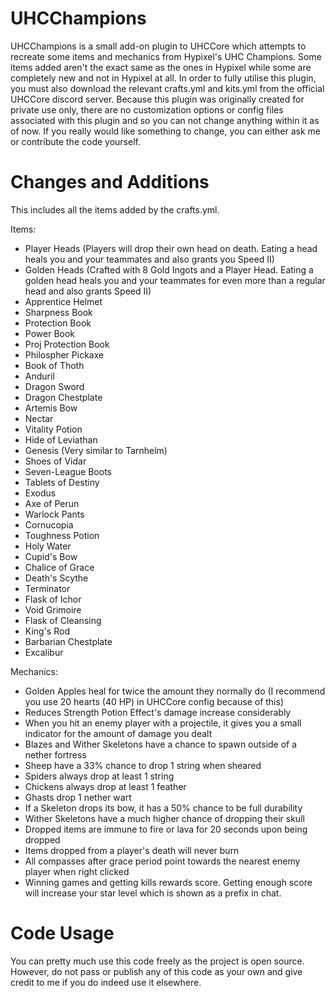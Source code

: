 # UHCChampions
UHCChampions is a small add-on plugin to UHCCore which attempts to recreate some items and mechanics from Hypixel's UHC Champions. Some items added aren't the exact same as the ones in Hypixel while some are completely new and not in Hypixel at all. In order to fully utilise this plugin, you must also download the relevant crafts.yml and kits.yml from the official UHCCore discord server. Because this plugin was originally created for private use only, there are no customization options or config files associated with this plugin and so you can not change anything within it as of now. If you really would like something to change, you can either ask me or contribute the code yourself. 

# Changes and Additions
This includes all the items added by the crafts.yml.

Items:
- Player Heads (Players will drop their own head on death. Eating a head heals you and your teammates and also grants you Speed II)
- Golden Heads (Crafted with 8 Gold Ingots and a Player Head. Eating a golden head heals you and your teammates for even more than a regular head and also grants Speed II)
- Apprentice Helmet
- Sharpness Book
- Protection Book
- Power Book
- Proj Protection Book
- Philospher Pickaxe
- Book of Thoth
- Anduril
- Dragon Sword
- Dragon Chestplate
- Artemis Bow
- Nectar
- Vitality Potion
- Hide of Leviathan 
- Genesis (Very similar to Tarnhelm)
- Shoes of Vidar
- Seven-League Boots
- Tablets of Destiny
- Exodus
- Axe of Perun
- Warlock Pants
- Cornucopia
- Toughness Potion
- Holy Water
- Cupid's Bow
- Chalice of Grace
- Death's Scythe
- Terminator
- Flask of Ichor
- Void Grimoire
- Flask of Cleansing
- King's Rod
- Barbarian Chestplate
- Excalibur

Mechanics:
- Golden Apples heal for twice the amount they normally do (I recommend you use 20 hearts (40 HP) in UHCCore config because of this)
- Reduces Strength Potion Effect's damage increase considerably
- When you hit an enemy player with a projectile, it gives you a small indicator for the amount of damage you dealt
- Blazes and Wither Skeletons have a chance to spawn outside of a nether fortress
- Sheep have a 33% chance to drop 1 string when sheared
- Spiders always drop at least 1 string
- Chickens always drop at least 1 feather
- Ghasts drop 1 nether wart
- If a Skeleton drops its bow, it has a 50% chance to be full durability
- Wither Skeletons have a much higher chance of dropping their skull
- Dropped items are immune to fire or lava for 20 seconds upon being dropped
- Items dropped from a player's death will never burn
- All compasses after grace period point towards the nearest enemy player when right clicked
- Winning games and getting kills rewards score. Getting enough score will increase your star level which is shown as a prefix in chat.

# Code Usage
You can pretty much use this code freely as the project is open source. However, do not pass or publish any of this code as your own and give credit to me if you do indeed use it elsewhere.
